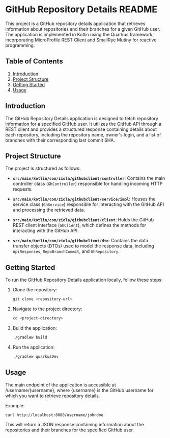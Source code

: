 # GitHub Repository Details README

This project is a GitHub repository details application that retrieves information about repositories and their branches for a given GitHub user. The application is implemented in Kotlin using the Quarkus framework, incorporating MicroProfile REST Client and SmallRye Mutiny for reactive programming.

## Table of Contents

1. [Introduction](#introduction)
2. [Project Structure](#project-structure)
3. [Getting Started](#getting-started)
4. [Usage](#usage)

## Introduction

The GitHub Repository Details application is designed to fetch repository information for a specified GitHub user. It utilizes the GitHub API through a REST client and provides a structured response containing details about each repository, including the repository name, owner's login, and a list of branches with their corresponding last commit SHA.

## Project Structure

The project is structured as follows:

- **`src/main/kotlin/com/ziola/githubclient/controller`**: Contains the main controller class (`GhController`) responsible for handling incoming HTTP requests.

- **`src/main/kotlin/com/ziola/githubclient/service/impl`**: Houses the service class (`GhService`) responsible for interacting with the GitHub API and processing the retrieved data.

- **`src/main/kotlin/com/ziola/githubclient/client`**: Holds the GitHub REST client interface (`GhClient`), which defines the methods for interacting with the GitHub API.

- **`src/main/kotlin/com/ziola/githubclient/dto`**: Contains the data transfer objects (DTOs) used to model the response data, including `ApiResponses`, `RepoBranchCommit`, and `GhRepository`.

## Getting Started

To run the GitHub Repository Details application locally, follow these steps:

1. Clone the repository:

   ```bash
   git clone <repository-url>

2. Navigate to the project directory:

   ```bash
   cd <project-directory>

3. Build the application:

    ```bash
   ./gradlew build
    
4. Run the application:

    ```bash
    ./gradlew quarkusDev

## Usage

The main endpoint of the application is accessible at /username/{username}, where {username} is the GitHub username for which you want to retrieve repository details.

Example:

    curl http://localhost:8080/username/johndoe
    
This will return a JSON response containing information about the repositories and their branches for the specified GitHub user.


